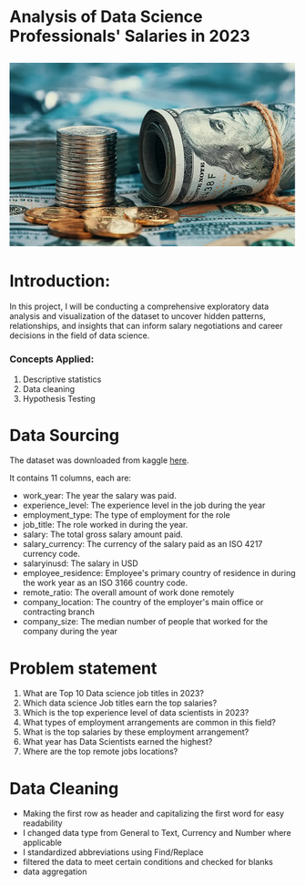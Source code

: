 # Analysis of Data Science Professionals' Salaries in 2023
![](salaries.PNG)
---

# Introduction:
In this project, I will be conducting a comprehensive exploratory data analysis and visualization of the dataset to uncover hidden patterns, relationships, and insights that can inform salary negotiations and career decisions in the field of data science.

### Concepts Applied:
1.	Descriptive statistics
2.	Data cleaning
3.	Hypothesis Testing

# Data Sourcing
The dataset was downloaded from kaggle [here](https://www.kaggle.com/datasets/arnabchaki/data-science-salaries-2023). 

It contains 11 columns, each are:
- work_year: The year the salary was paid.
- experience_level: The experience level in the job during the year
- employment_type: The type of employment for the role
- job_title: The role worked in during the year.
- salary: The total gross salary amount paid.
- salary_currency: The currency of the salary paid as an ISO 4217 currency code.
- salaryinusd: The salary in USD
- employee_residence: Employee's primary country of residence in during the work year as an ISO 3166 country code.
- remote_ratio: The overall amount of work done remotely
- company_location: The country of the employer's main office or contracting branch
- company_size: The median number of people that worked for the company during the year

# Problem statement 
1. What are Top 10 Data science job titles in 2023?
2.	Which data science Job titles earn the top salaries?
3.	Which is the top experience level of data scientists in 2023?
4.	What types of employment arrangements are common in this field?
5.  What is the top salaries by these employment arrangement? 
6.	What year has Data Scientists earned the highest?
7.	Where are the top remote jobs locations?

# Data Cleaning

- Making the first row as header and capitalizing the first word for easy readability
- I changed data type from General to Text, Currency and Number where applicable
- I standardized abbreviations using Find/Replace 
- filtered the data to meet certain conditions and checked for blanks
- data aggregation




